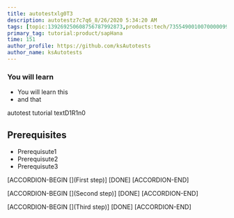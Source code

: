 ```yaml
---
title: autotestxlg0T3
description: autotestz7c7q6_8/26/2020 5:34:20 AM
tags: [topic:139269250608756787992873,products:tech/73554900100700000996,tutorial:experience/advanced]
primary_tag: tutorial:product/sapHana
time: 151
author_profile: https://github.com/ksAutotests
author_name: ksAutotests
---
```

### You will learn
- You will learn this
- and that

autotest tutorial textD1R1n0

## Prerequisites
- Prerequisute1
- Prerequisute2
- Prerequisute3

[ACCORDION-BEGIN [](First step)]
[DONE]
[ACCORDION-END]

[ACCORDION-BEGIN [](Second step)]
[DONE]
[ACCORDION-END]

[ACCORDION-BEGIN [](Third step)]
[DONE]
[ACCORDION-END]

